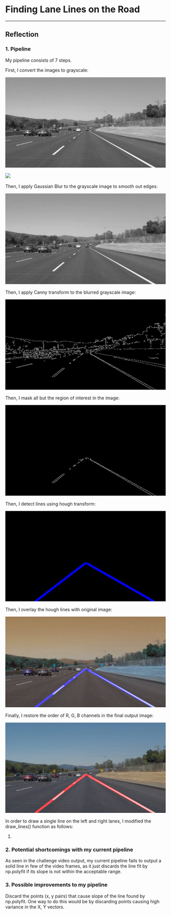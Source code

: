 # **Finding Lane Lines on the Road**

[//]: # (Image References)

[image1]: ./examples/grayscale.jpg "Grayscale"
[gray_image]: ./test_images_output/gray-solidWhiteCurve.jpg "Grayscale Image"
[blur_image]: ./test_images_output/blur-solidWhiteCurve.jpg "Blurred Image"
[canny_image]: ./test_images_output/canny-solidWhiteCurve.jpg
  "Canny-transformed Image"
[masked_image]: ./test_images_output/masked-solidWhiteCurve.jpg "Masked Image"
[hough_image]: ./test_images_output/hough-solidWhiteCurve.jpg
  "Hough-transformed Image"
[weighted_image]: ./test_images_output/weighted-solidWhiteCurve.jpg
  "Weighted Image"
[out_image]: ./test_images_output/out-solidWhiteCurve.jpg "Final Output Image"

---

## Reflection

### 1. Pipeline

My pipeline consists of 7 steps.

First, I convert the images to grayscale:

![Grayscale Image][gray_image]

<img src="./examples/grayscale.jpg" width="480">

Then, I apply Gaussian Blur to the grayscale image to smooth out edges:

![Blurred Image][blur_image]

Then, I apply Canny transform to the blurred grayscale image:

![Canny-transformed Image][canny_image]

Then, I mask all but the region of interest in the image:

![Masked Image][masked_image]

Then, I detect lines using hough transform:

![Hough-transformed Image][hough_image]

Then, I overlay the hough lines with original image:

![Weighted Image][weighted_image]

Finally, I restore the order of R, G, B channels in the final output image:

![Final Output Image][out_image]

In order to draw a single line on the left and right lanes, I modified the
draw_lines() function as follows:

1.


### 2. Potential shortcomings with my current pipeline


As seen in the challenge video output, my current pipeline fails to output a
solid line in few of the video frames, as it just discards the line
fit by np.polyfit if its slope is not within the acceptable range.


### 3. Possible improvements to my pipeline

Discard the points (x, y pairs) that cause slope of the line found by
np.polyfit. One way to do this would be by discarding points causing high
variance in the X, Y vectors.
